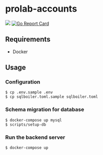 # prolab-accounts
![](https://travis-ci.com/ProgrammingLab/prolab-accounts.svg?branch=master)
[![Go Report Card](https://goreportcard.com/badge/github.com/ProgrammingLab/prolab-accounts)](https://goreportcard.com/report/github.com/ProgrammingLab/prolab-accounts)

## Requirements

- Docker

## Usage

### Configuration

```
$ cp .env.sample .env
$ cp sqlboiler.toml.sample sqlboiler.toml
```

### Schema migration for database

```
$ docker-compose up mysql
$ scripts/setup-db
```

### Run the backend server

```
$ docker-compose up
```
